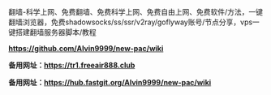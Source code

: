 翻墙-科学上网、免费翻墙、免费科学上网、免费自由上网、免费软件/方法，一键翻墙浏览器，免费shadowsocks/ss/ssr/v2ray/goflyway账号/节点分享，vps一键搭建翻墙服务器脚本/教程
      
**https://github.com/Alvin9999/new-pac/wiki**

**备用网址：https://tr1.freeair888.club** 

**备用网址：https://hub.fastgit.org/Alvin9999/new-pac/wiki**
    
         
   
 
